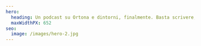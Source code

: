 ```yaml
---
hero:
  heading: Un podcast su Ortona e dintorni, finalmente. Basta scrivere, per ora.
  maxWidthPX: 652
seo:
  image: /images/hero-2.jpg
---
```

